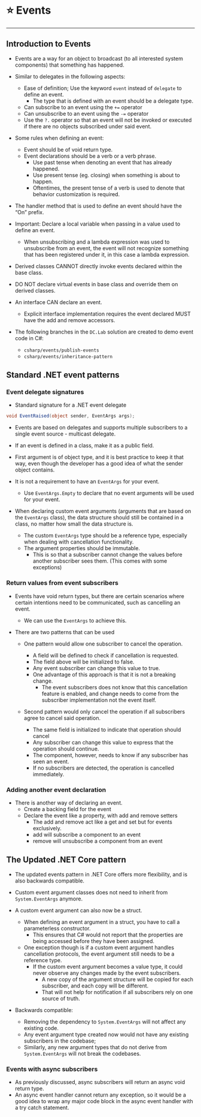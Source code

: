 # ⭐ Events

---

## Introduction to Events

- Events are a way for an object to broadcast (to all interested system components) that something has happened.

- Similar to delegates in the following aspects:
    - Ease of definition; Use the keyword `event` instead of `delegate` to define an event.
        - The type that is defined with an event should be a delegate type.
    - Can subscribe to an event using the `+=` operator
    - Can unsubscribe to an event using the `-=` operator
    - Use the `?.` operator so that an event will not be invoked or executed if there are no objects subscribed under said event.

- Some rules when defining an event:
    - Event should be of void return type.
    - Event declarations should be a verb or a verb phrase.
        - Use past tense when denoting an event that has already happened.
        - Use present tense (eg. closing) when something is about to happen.
        - Oftentimes, the present tense of a verb is used to denote that behavior customization is required.

- The handler method that is used to define an event should have the “On” prefix.
- Important: Declare a local variable when passing in a value used to define an event.
    - When unsubscribing and a lambda expression was used to unsubscribe from an event, the event will not recognize something that has been registered under it, in this case a lambda expression.

- Derived classes CANNOT directly invoke events declared within the base class.
- DO NOT declare virtual events in base class and override them on derived classes.
- An interface CAN declare an event.
    - Explicit interface implementation requires the event declared MUST have the add and remove accessors.

- The following branches in the `DC.Lab` solution are created to demo event code in C#:
    - `csharp/events/publish-events`
    - `csharp/events/inheritance-pattern`

## Standard .NET event patterns

### Event delegate signatures

- Standard signature for a .NET event delegate

```csharp
void EventRaised(object sender, EventArgs args);
```

- Events are based on delegates and supports multiple subscribers to a single event source - multicast delegate.
- If an event is defined in a class, make it as a public field.
- First argument is of object type, and it is best practice to keep it that way, even though the developer has a good idea of what the sender object contains.
- It is not a requirement to have an `EventArgs` for your event.
    - Use `EventArgs.Empty` to declare that no event arguments will be used for your event.

- When declaring custom event arguments (arguments that are based on the `EventArgs` class), the data structure should still be contained in a class, no matter how small the data structure is.
    - The custom `EventArgs` type should be a reference type, especially when dealing with cancellation functionality.
    - The argument properties should be immutable.
        - This is so that a subscriber cannot change the values before another subscriber sees them. (This comes with some exceptions)

### Return values from event subscribers

- Events have void return types, but there are certain scenarios where certain intentions need to be communicated, such as cancelling an event.
    - We can use the `EventArgs` to achieve this.

- There are two patterns that can be used
    - One pattern would allow one subscriber to cancel the operation.
        - A field will be defined to check if cancellation is requested.
        - The field above will be initialized to false.
        - Any event subscriber can change this value to true.
        - One advantage of this approach is that it is not a breaking change.
            - The event subscribers does not know that this cancellation feature is enabled, and change needs to come from the subscriber implementation not the event itself.

    - Second pattern would only cancel the operation if all subscribers agree to cancel said operation.
        - The same field is initialized to indicate that operation should cancel
        - Any subscriber can change this value to express that the operation should continue.
        - The component, however, needs to know if any subscriber has seen an event.
        - If no subscribers are detected, the operation is cancelled immediately.

### Adding another event declaration

- There is another way of declaring an event.
    - Create a backing field for the event
    - Declare the event like a property, with add and remove setters
        - The add and remove act like a get and set but for events exclusively.
        - add will subscribe a component to an event
        - remove will unsubscribe a component from an event

## The Updated .NET Core pattern

- The updated events pattern in .NET Core offers more flexibility, and is also backwards compatible.
- Custom event argument classes does not need to inherit from `System.EventArgs` anymore.

- A custom event argument can also now be a struct.
    - When defining an event argument in a struct, you have to call a parameterless constructor.
        - This ensures that C# would not report that the properties are being accessed before they have been assigned.
    - One exception though is if a custom event argument handles cancellation protocols, the event argument still needs to be a reference type.
        - If the custom event argument becomes a value type, it could never observe any changes made by the event subscribers.
            - A new copy of the argument structure will be copied for each subscriber, and each copy will be different.
            - That will not help for notification if all subscribers rely on one source of truth.

- Backwards compatible:
    - Removing the dependency to `System.EventArgs` will not affect any existing code.
    - Any event argument type created now would not have any existing subscribers in the codebase;
    - Similarly, any new argument types that do not derive from `System.EventArgs` will not break the codebases.

### Events with async subscribers

- As previously discussed, async subscribers will return an async void return type.
- An async event handler cannot return any exception, so it would be a good idea to wrap any major code block in the async event handler with a try catch statement.